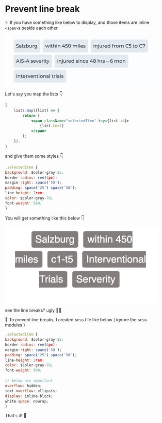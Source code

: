 # Prevent line break

✨ If you have something like below to display, and those items are inline `<span>`s beside each other

<img src='image/line.png' alt='lines' />

Let's say you map the lists 👇

```jsx
{
	lists.map((list) => {
		return (
			<span className="selectedItem" key={list.id}>
				{list.text}
			</span>
		);
	});
}
```

and give them some styles 👇

```jsx
.selectedItem {
background: $color-gray-15;
border-radius: rem(4px);
margin-right: space('50');
padding: space('25') space('50');
line-height: 2rem;
color: $color-gray-70;
font-weight: 500;
}
```

You will get something like this below 👇

<img src='image/line-break.png' alt='lines' />

see the line breaks? ugly 🙅‍♀️

🤞 To prevent line breaks, I created scss file like below ( ignore the scss modules )

```jsx
.selectedItem {
background: $color-gray-15;
border-radius: rem(4px);
margin-right: space('50');
padding: space('25') space('50');
line-height: 2rem;
color: $color-gray-70;
font-weight: 500;

// below are important
overflow: hidden;
text-overflow: ellipsis;
display: inline-block;
white-space: nowrap;
}
```

That's it! 🎃
